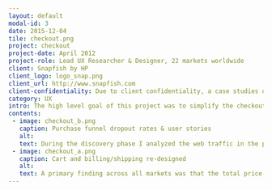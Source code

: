 ```yaml
---
layout: default
modal-id: 3
date: 2015-12-04
tile: checkout.png
project: checkout
project-date: April 2012
project-role: Lead UX Researcher & Designer, 22 markets worldwide
client: Snapfish by HP
client_logo: logo_snap.png
client_url: http://www.snapfish.com
client-confidentiality: Due to client confidentiality, a case studies of this projects is only available on request.
category: UX
intro: The high level goal of this project was to simplify the checkout flow and improve reliability by decreasing errors. 
contents:
 - image: checkout_b.png
   caption: Purchase funnel dropout rates & user stories
   alt:
   text: During the discovery phase I analyzed the web traffic in the primary markets over a twelve month period, collected feedback from the customer service team and conducted usability testing. All of this allowed full understanding of the customers' pain points and where they were dropping off.
 - image: checkout_a.png
   caption: Cart and billing/shipping re-designed
   alt:
   text: A primary finding across all markets was that the total price needed to be displayed upfront on the cart page and not for the first time on the review page. This meant any coupons or offers, shipping options or deleted products needed to immediately be reflected in the total price. The first phase of the re-design brought all the redemption flows onto the cart page this was measured by running an A/B test, once this was stable a second design phase integrated the shipping and pick-up choices. 
---
```

